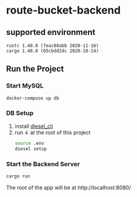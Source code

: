 # route-bucket-backend

## supported environment
```
rustc 1.48.0 (7eac88abb 2020-11-16)
cargo 1.48.0 (65cbdd2dc 2020-10-14)
```

## Run the Project
### Start MySQL
```bash
docker-compose up db
```

### DB Setup

1. install [diesel_cli](https://crates.io/crates/diesel_cli)
1. run ↓ at the root of this project
   ```bash
   source .env
   diesel setup
   ```

### Start the Backend Server
```bash
cargo run
```
The root of the app will be at http://localhost:8080/
